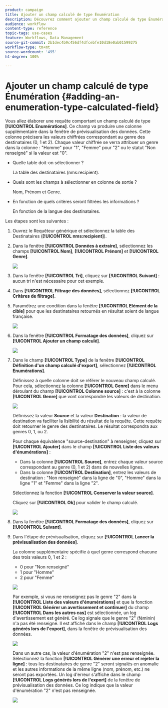 ```yaml
---
product: campaign
title: Ajouter un champ calculé de type Énumération
description: Découvrez comment ajouter un champ calculé de type Énumération
audience: workflow
content-type: reference
topic-tags: use-cases
feature: Workflows, Data Management
source-git-commit: 2b1dec4b9c456df4dfcebfe10d18e0ab01599275
workflow-type: tm+mt
source-wordcount: '495'
ht-degree: 100%

---
```


# Ajouter un champ calculé de type Énumération {#adding-an-enumeration-type-calculated-field}



Vous allez élaborer une requête comportant un champ calculé de type **[!UICONTROL Enumérations]**. Ce champ va produire une colonne supplémentaire dans la fenêtre de prévisualisation des données. Cette colonne précisera les valeurs chiffrées correspondant au genre des destinataires (0, 1 et 2). Chaque valeur chiffrée se verra attribuer un genre dans la colonne : &quot;Homme&quot; pour &quot;1&quot;, &quot;Femme&quot; pour &quot;2&quot; ou le statut &quot;Non renseigné&quot; si la valeur est &quot;0&quot;.

* Quelle table doit-on sélectionner ?

   La table des destinataires (nms:recipient).

* Quels sont les champs à sélectionner en colonne de sortie ?

   Nom, Prénom et Genre.

* En fonction de quels critères seront filtrées les informations ?

   En fonction de la langue des destinataires.

Les étapes sont les suivantes :

1. Ouvrez le Requêteur générique et sélectionnez la table des Destinataires (**[!UICONTROL nms:recipient]**).
1. Dans la fenêtre **[!UICONTROL Données à extraire]**, sélectionnez les champs **[!UICONTROL Nom]**, **[!UICONTROL Prénom]** et **[!UICONTROL Genre]**.

   ![](assets/query_editor_nveau_73.png)

1. Dans la fenêtre **[!UICONTROL Tri]**, cliquez sur **[!UICONTROL Suivant]** : aucun tri n&#39;est nécessaire pour cet exemple.
1. Dans **[!UICONTROL Filtrage des données]**, sélectionnez **[!UICONTROL Critères de filtrage]**.
1. Paramétrez une condition dans la fenêtre **[!UICONTROL Elément de la cible]** pour que les destinataires retournés en résultat soient de langue française.

   ![](assets/query_editor_nveau_74.png)

1. Dans la fenêtre **[!UICONTROL Formatage des données]**, cliquez sur **[!UICONTROL Ajouter un champ calculé]**.

   ![](assets/query_editor_nveau_75.png)

1. Dans le champ **[!UICONTROL Type]** de la fenêtre **[!UICONTROL Définition d&#39;un champ calculé d&#39;export]**, sélectionnez **[!UICONTROL Enumérations]**.

   Définissez à quelle colonne doit se référer le nouveau champ calculé. Pour cela, sélectionnez la colonne **[!UICONTROL Genre]** dans le menu déroulant du champ **[!UICONTROL Colonne source]** : c&#39;est à la colonne **[!UICONTROL Genre]** que vont correspondre les valeurs de destination.

   ![](assets/query_editor_nveau_76.png)

   Définissez la valeur **Source** et la valeur **Destination** : la valeur de destination va faciliter la lisibilité du résultat de la requête. Cette requête doit retourner le genre des destinataires. Le résultat correspondra aux genres 0, 1, ou 2.

   Pour chaque équivalence &quot;source-destination&quot; à renseigner, cliquez sur **[!UICONTROL Ajouter]** dans le champ **[!UICONTROL Liste des valeurs d&#39;énumérations]** :

   * Dans la colonne **[!UICONTROL Source]**, entrez chaque valeur source correspondant au genre (0, 1 et 2) dans de nouvelles lignes.
   * Dans la colonne **[!UICONTROL Destination]**, entrez les valeurs de destination : &quot;Non renseigné&quot; dans la ligne de &quot;0&quot;, &quot;Homme&quot; dans la ligne &quot;1&quot; et &quot;Femme&quot; dans la ligne &quot;2&quot;.

   Sélectionnez la fonction **[!UICONTROL Conserver la valeur source]**.

   Cliquez sur **[!UICONTROL Ok]** pour valider le champ calculé.

   ![](assets/query_editor_nveau_77.png)

1. Dans la fenêtre **[!UICONTROL Formatage des données]**, cliquez sur **[!UICONTROL Suivant]**.
1. Dans l&#39;étape de prévisualisation, cliquez sur **[!UICONTROL Lancer la prévisualisation des données]**.

   La colonne supplémentaire spécifie à quel genre correspond chacune des trois valeurs 0, 1 et 2 :

   * 0 pour &quot;Non renseigné&quot;
   * 1 pour &quot;Homme&quot;
   * 2 pour &quot;Femme&quot;

   ![](assets/query_editor_nveau_78.png)

   Par exemple, si vous ne renseignez pas le genre &quot;2&quot; dans la **[!UICONTROL Liste des valeurs d&#39;énumérations]** et que la fonction **[!UICONTROL Générer un avertissement et continuer]** du champ **[!UICONTROL Dans les autres cas]** est sélectionnée, un log d&#39;avertissement est généré. Ce log signale que le genre &quot;2&quot; (féminin) n&#39;a pas été renseigné. Il est affiché dans le champ **[!UICONTROL Logs générés lors de l&#39;export]**, dans la fenêtre de prévisualisation des données.

   ![](assets/query_editor_nveau_79.png)

   Dans un autre cas, la valeur d&#39;énumération &quot;2&quot; n&#39;est pas renseignée. Sélectionnez la fonction **[!UICONTROL Générer une erreur et rejeter la ligne]** : tous les destinataires de genre &quot;2&quot; seront signalés en anomalie et les autres informations de la même ligne (nom, prénom, etc.) ne seront pas exportées. Un log d&#39;erreur s&#39;affiche dans le champ **[!UICONTROL Logs générés lors de l&#39;export]** de la fenêtre de prévisualisation des données. Ce log indique que la valeur d&#39;énumération &quot;2&quot; n&#39;est pas renseignée.

   ![](assets/query_editor_nveau_80.png)

